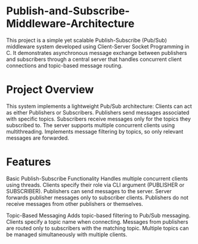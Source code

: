 # Publish-and-Subscribe-Middleware-Architecture

This project is a simple yet scalable Publish-Subscribe (Pub/Sub) middleware system developed using Client-Server Socket Programming in C. It demonstrates asynchronous message exchange between publishers and subscribers through a central server that handles concurrent client connections and topic-based message routing.

# Project Overview
This system implements a lightweight Pub/Sub architecture:
Clients can act as either Publishers or Subscribers.
Publishers send messages associated with specific topics.
Subscribers receive messages only for the topics they subscribed to.
The server supports multiple concurrent clients using multithreading.
Implements message filtering by topics, so only relevant messages are forwarded.

# Features

Basic Publish-Subscribe Functionality
Handles multiple concurrent clients using threads.
Clients specify their role via CLI argument (PUBLISHER or SUBSCRIBER).
Publishers can send messages to the server.
Server forwards publisher messages only to subscriber clients.
Publishers do not receive messages from other publishers or themselves.

Topic-Based Messaging
Adds topic-based filtering to Pub/Sub messaging.
Clients specify a topic name when connecting.
Messages from publishers are routed only to subscribers with the matching topic.
Multiple topics can be managed simultaneously with multiple clients.
